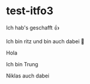 # test-itfo3

Ich hab's geschafft 👍

Ich bin ritz und bin auch dabei 🥸

Hola

Ich bin Trung

Niklas auch dabei